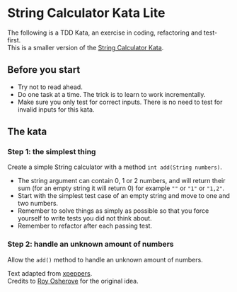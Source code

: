 # String Calculator Kata Lite
The following is a TDD Kata, an exercise in coding, refactoring and test-first.  
This is a smaller version of the [String Calculator Kata](https://github.com/jarlehansen/string-calculator-kata).

## Before you start
* Try not to read ahead.
* Do one task at a time. The trick is to learn to work incrementally.
* Make sure you only test for correct inputs. There is no need to test for invalid inputs for this kata.

## The kata

### Step 1: the simplest thing
Create a simple String calculator with a method `int add(String numbers)`.

* The string argument can contain 0, 1 or 2 numbers, and will return their sum (for an empty string it will return 0) for example `""` or `"1"` or `"1,2"`.
* Start with the simplest test case of an empty string and move to one and two numbers.
* Remember to solve things as simply as possible so that you force yourself to write tests you did not think about.
* Remember to refactor after each passing test.

### Step 2: handle an unknown amount of numbers
Allow the `add()` method to handle an unknown amount of numbers.

Text adapted from [xpeppers](https://github.com/xpeppers/string-calculator-kata).  
Credits to [Roy Osherove](http://osherove.com/tdd-kata-1) for the original idea.